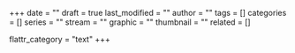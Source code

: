 +++
date = ""
draft = true
last_modified = ""
author = ""
tags = []
categories = []
series = ""
stream = ""
graphic = ""
thumbnail = ""
related = []

flattr_category = "text"
+++

